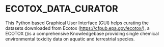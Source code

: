 # ECOTOX_DATA_CURATOR
This Python based Graphical User Interface (GUI) helps curating the datasets downloaded from Ecotox (https://cfpub.epa.gov/ecotox/), a ECOTOX  ()is a comprehensive Knowledgebase providing single chemical environmental toxicity data on aquatic and terrestrial species.

